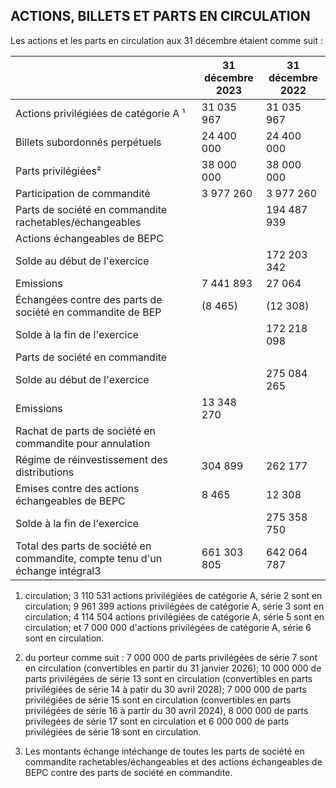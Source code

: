 ## ACTIONS, BILLETS ET PARTS EN CIRCULATION

Les actions et les parts en circulation aux 31 décembre étaient comme suit :

|                                                                              | 31 décembre<br>2023 | 31 décembre<br>2022 |
|------------------------------------------------------------------------------|---------------------|---------------------|
| Actions privilégiées de catégorie A ¹                                        | 31 035 967          | 31 035 967          |
| Billets subordonnés perpétuels                                               | 24 400 000          | 24 400 000          |
| Parts privilégiées²                                                          | 38 000 000          | 38 000 000          |
| Participation de commandité                                                  | 3 977 260           | 3 977 260           |
| Parts de société en commandite rachetables/échangeables                      |                     | 194 487 939         |
| Actions échangeables de BEPC                                                 |                     |                     |
| Solde au début de l'exercice                                                 |                     | 172 203 342         |
| Emissions                                                                    | 7 441 893           | 27 064              |
| Échangées contre des parts de société en commandite de BEP                   | (8 465)             | (12 308)            |
| Solde à la fin de l'exercice                                                 |                     | 172 218 098         |
| Parts de société en commandite                                               |                     |                     |
| Solde au début de l'exercice                                                 |                     | 275 084 265         |
| Emissions                                                                    | 13 348 270          |                     |
| Rachat de parts de société en commandite pour annulation                     |                     |                     |
| Régime de réinvestissement des distributions                                 | 304 899             | 262 177             |
| Emises contre des actions échangeables de BEPC                               | 8 465               | 12 308              |
| Solde à la fin de l'exercice                                                 |                     | 275 358 750         |
| Total des parts de société en commandite, compte tenu d'un échange intégral3 | 661 303 805         | 642 064 787         |

1) circulation; 3 110 531 actions privilégiées de catégorie A, série 2 sont en circulation; 9 961 399 actions privilégées de catégorie A, série 3 sont en circulation; 4 114 504 actions privilégiées de catégorie A, série 5 sont en circulation; et 7 000 000 d'actions privilégées de catégorie A, série 6 sont en circulation.

2) du porteur comme suit : 7 000 000 de parts privilégées de série 7 sont en circulation (convertibles en partir du 31 janvier 2026); 10 000 000 de parts privilégées de série 13 sont en circulation (convertibles en parts privilégiées de série 14 à patir du 30 avril 2028); 7 000 000 de parts privilégiées de série 15 sont en circulation (convertibles en parts privilégées de série 16 à partir du 30 avril 2024), 8 000 000 de parts privilegées de série 17 sont en circulation et 6 000 000 de parts privilégiées de série 18 sont en circulation.

3) Les montants échange intéchange de toutes les parts de société en commandite rachetables/échangeables et des actions échangeables de BEPC contre des parts de société en commandite.